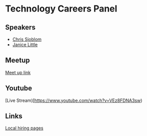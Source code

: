 # Technology Careers Panel

## Speakers

* [Chris Sjoblom](https://www.linkedin.com/in/csjoblom/)
* [Janice Little](https://www.linkedin.com/in/janice-nyland-little/)

## Meetup
[Meet up link](https://www.meetup.com/eugenewebdevs/events/251932457/)

## Youtube

[Live Stream)[https://www.youtube.com/watch?v=VEz8FDNA3sw)

## Links

[Local hiring pages](https://github.com/eugenewebdevs/resources/blob/master/hiring-pages.md)
